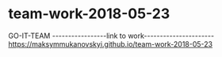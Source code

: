 # team-work-2018-05-23
GO-IT-TEAM
-----------------link to work----------------------
https://maksymmukanovskyi.github.io/team-work-2018-05-23
